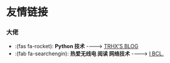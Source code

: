 # 友情链接


<!--more-->


### 大佬

* :(fas fa-rocket): **Python 技术** ---->  [TRHX’S BLOG](https://www.itrhx.com/)
* :(fab fa-searchengin): **热爱无线电 阅读 网络技术** ----> [I BCL.](https://ibcl.us/)

